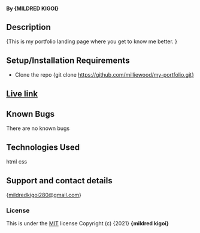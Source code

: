 #### By **{MILDRED KIGOI}**
## Description
{This is my portfolio landing page where you get to know me better. }
## Setup/Installation Requirements
* Clone the repo {git clone https://github.com/milliewood/my-portfolio.git}
## [Live link]()
## Known Bugs
There are no known bugs
## Technologies Used
html
css
## Support and contact details
{mildredkigoi280@gmail.com}
### License
This is under the [MIT](LICENSE) license
Copyright (c) {2021} **{mildred kigoi}**